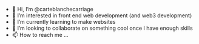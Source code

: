 - 👋 Hi, I’m @carteblanchecarriage
- 👀 I’m interested in front end web development (and web3 development)
- 🌱 I’m currently learning to make websites
- 💞️ I’m looking to collaborate on something cool once I have enough skills
- 📫 How to reach me ...

<!---
carteblanchecarriage/carteblanchecarriage is a ✨ special ✨ repository because its `README.md` (this file) appears on your GitHub profile.
You can click the Preview link to take a look at your changes.
--->
